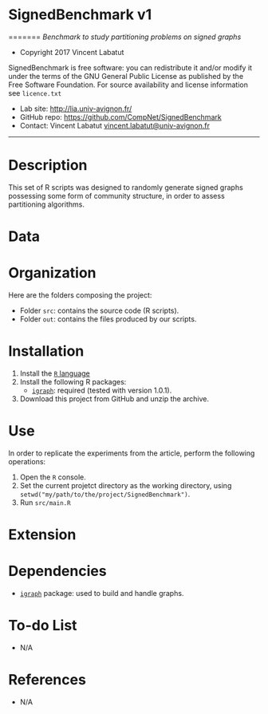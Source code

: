 # SignedBenchmark v1
=======
*Benchmark to study partitioning problems on signed graphs*

* Copyright 2017 Vincent Labatut 

SignedBenchmark is free software: you can redistribute it and/or modify it under the terms of the GNU General Public License as published by the Free Software Foundation. For source availability and license information see `licence.txt`

* Lab site: http://lia.univ-avignon.fr/
* GitHub repo: https://github.com/CompNet/SignedBenchmark
* Contact: Vincent Labatut <vincent.labatut@univ-avignon.fr>

-----------------------------------------------------------------------

# Description
This set of R scripts was designed to randomly generate signed graphs possessing some form of community structure,
in order to assess partitioning algorithms. 


# Data


# Organization
Here are the folders composing the project:
* Folder `src`: contains the source code (R scripts).
* Folder `out`: contains the files produced by our scripts.


# Installation
1. Install the [`R` language](https://www.r-project.org/)
2. Install the following R packages:
   * [`igraph`](http://igraph.org/r/): required (tested with version 1.0.1).
3. Download this project from GitHub and unzip the archive.


# Use
In order to replicate the experiments from the article, perform the following operations:

1. Open the `R` console.
2. Set the current projetct directory as the working directory, using `setwd("my/path/to/the/project/SignedBenchmark")`.
3. Run `src/main.R`
  

# Extension


# Dependencies
* [`igraph`](http://igraph.org/r/) package: used to build and handle graphs.


# To-do List
* N/A


# References
* N/A
